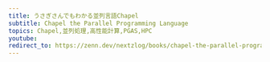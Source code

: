 ```yaml
---
title: うさぎさんでもわかる並列言語Chapel
subtitle: Chapel the Parallel Programming Language
topics: Chapel,並列処理,高性能計算,PGAS,HPC
youtube:
redirect_to: https://zenn.dev/nextzlog/books/chapel-the-parallel-programming-language
---
```

